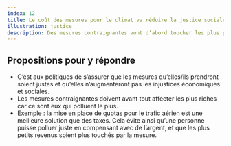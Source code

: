 ```yaml
---
index: 12
title: Le coût des mesures pour le climat va réduire la justice sociale
illustration: justice
description: Des mesures contraignantes vont d’abord toucher les plus précaires. & C’est injuste !
---
```


## Propositions pour y répondre

- C’est aux politiques de s’assurer que les mesures qu’elles/ils prendront soient justes et qu’elles n’augmenteront pas les injustices économiques et sociales.
- Les mesures contraignantes doivent avant tout affecter les plus riches car ce sont eux qui polluent le plus.
- Exemple : la mise en place de quotas pour le trafic aérien est une meilleure solution que des taxes. Cela évite ainsi qu’une personne puisse polluer juste en compensant avec de l’argent, et que les plus petits revenus soient plus touchés par la mesure.